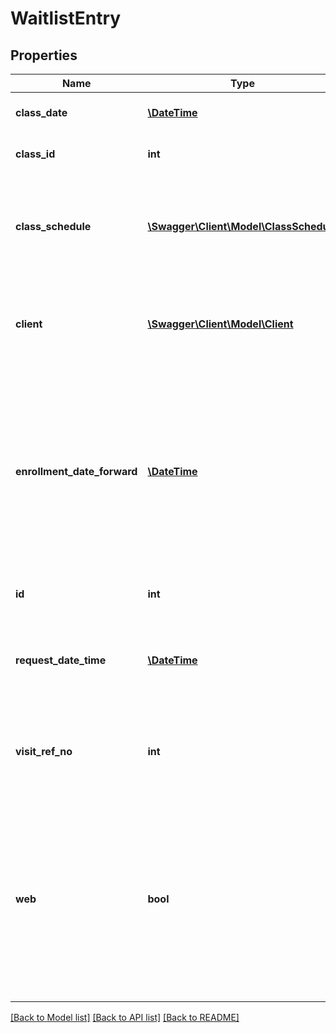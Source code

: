 # WaitlistEntry

## Properties
Name | Type | Description | Notes
------------ | ------------- | ------------- | -------------
**class_date** | [**\DateTime**](\DateTime.md) | The date of the class or enrollment. | [optional] 
**class_id** | **int** | The ID of the class or enrollment. | [optional] 
**class_schedule** | [**\Swagger\Client\Model\ClassSchedule**](ClassSchedule.md) | Contains information about the class schedule for this waiting list entry. | [optional] 
**client** | [**\Swagger\Client\Model\Client**](Client.md) | Contains information about the requested client who is on the waiting list. | [optional] 
**enrollment_date_forward** | [**\DateTime**](\DateTime.md) | If the waiting list entry was created for an enrollment, this is the date on or after which the client can be added to the enrollment from the waitlist. | [optional] 
**id** | **int** | The ID of the waiting list entry. | [optional] 
**request_date_time** | [**\DateTime**](\DateTime.md) | The date and time that the request to be on the waiting list was made. | [optional] 
**visit_ref_no** | **int** | The ID of the visit that is associated with the waiting list entry. | [optional] 
**web** | **bool** | If &#x60;true&#x60;, the entry on the waiting list was requested online.&lt;br /&gt;  If &#x60;false&#x60;, the entry on the waiting list was requested off-line, for example in person or by phone. | [optional] 

[[Back to Model list]](../README.md#documentation-for-models) [[Back to API list]](../README.md#documentation-for-api-endpoints) [[Back to README]](../README.md)


